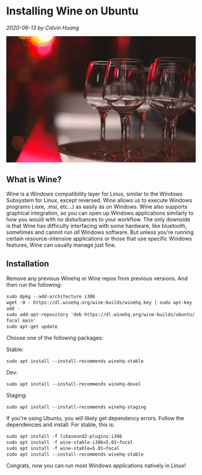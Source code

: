 # Installing Wine on Ubuntu

*2020-06-13 by Calvin Huang* 

![img](images/actualwine.jpg)

## What is Wine?

Wine is a Windows compatibility layer for Linux, similar to the Windows Subsystem for Linux, except reversed. Wine allows us to execute Windows programs (.exe, .msi, etc...) as easily as on Windows. Wine also supports graphical integration, so you can open up Windows applications similarly to how you would with no disturbances to your workflow. The only downside is that Wine has difficulty interfacing with some hardware, like bluetooth, sometimes and cannot run *all* Windows software. But unless you're running certain resource-intensive applications or those that use specific Windows features, Wine can usually manage just fine.

## Installation

Remove any previous Winehq or Wine repos from previous versions. And then run the following:

```
sudo dpkg --add-architecture i386 
wget -O - https://dl.winehq.org/wine-builds/winehq.key | sudo apt-key add -
sudo add-apt-repository 'deb https://dl.winehq.org/wine-builds/ubuntu/ focal main'
sudo apt-get update
```

Choose one of the following packages:

Stable:

```
sudo apt install --install-recommends winehq-stable
```

Dev:

```
sudo apt install --install-recommends winehq-devel
```

Staging:

```
sudo apt install --install-recommends winehq-staging
```

If you're using Ubuntu, you will likely get dependency errors. Follow the dependencies and install. For stable, this is:

```
sudo apt install -f libasound2-plugins:i386
sudo apt install -f wine-stable-i386=5.01~focal
sudo apt install -f wine-stable=5.01~focal
sudo apt install --install-recommends winehq-stable
```

Congrats, now you can run most Windows applications natively in Linux!